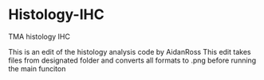 # Histology-IHC
TMA histology IHC

This is an edit of the histology analysis code by AidanRoss
This edit takes files from designated folder and converts all formats to .png before running the main funciton
